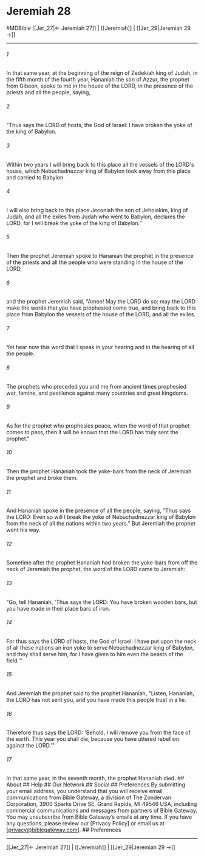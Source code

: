 # Jeremiah 28
#MDBible
[[Jer_27|← Jeremiah 27]] | [[Jeremiah]] | [[Jer_29|Jeremiah 29 →]]

***






###### 1 


In that same year, at the beginning of the reign of Zedekiah king of Judah, in the fifth month of the fourth year, Hananiah the son of Azzur, the prophet from Gibeon, spoke to me in the house of the LORD, in the presence of the priests and all the people, saying, 





###### 2 


"Thus says the LORD of hosts, the God of Israel: I have broken the yoke of the king of Babylon. 





###### 3 


Within two years I will bring back to this place all the vessels of the LORD's house, which Nebuchadnezzar king of Babylon took away from this place and carried to Babylon. 





###### 4 


I will also bring back to this place Jeconiah the son of Jehoiakim, king of Judah, and all the exiles from Judah who went to Babylon, declares the LORD, for I will break the yoke of the king of Babylon." 





###### 5 


Then the prophet Jeremiah spoke to Hananiah the prophet in the presence of the priests and all the people who were standing in the house of the LORD, 





###### 6 


and the prophet Jeremiah said, "Amen! May the LORD do so; may the LORD make the words that you have prophesied come true, and bring back to this place from Babylon the vessels of the house of the LORD, and all the exiles. 





###### 7 


Yet hear now this word that I speak in your hearing and in the hearing of all the people. 





###### 8 


The prophets who preceded you and me from ancient times prophesied war, famine, and pestilence against many countries and great kingdoms. 





###### 9 


As for the prophet who prophesies peace, when the word of that prophet comes to pass, then it will be known that the LORD has truly sent the prophet." 





###### 10 


Then the prophet Hananiah took the yoke-bars from the neck of Jeremiah the prophet and broke them. 





###### 11 


And Hananiah spoke in the presence of all the people, saying, "Thus says the LORD: Even so will I break the yoke of Nebuchadnezzar king of Babylon from the neck of all the nations within two years." But Jeremiah the prophet went his way. 





###### 12 


Sometime after the prophet Hananiah had broken the yoke-bars from off the neck of Jeremiah the prophet, the word of the LORD came to Jeremiah: 





###### 13 


"Go, tell Hananiah, 'Thus says the LORD: You have broken wooden bars, but you have made in their place bars of iron. 





###### 14 


For thus says the LORD of hosts, the God of Israel: I have put upon the neck of all these nations an iron yoke to serve Nebuchadnezzar king of Babylon, and they shall serve him, for I have given to him even the beasts of the field.'" 





###### 15 


And Jeremiah the prophet said to the prophet Hananiah, "Listen, Hananiah, the LORD has not sent you, and you have made this people trust in a lie. 





###### 16 


Therefore thus says the LORD: 'Behold, I will remove you from the face of the earth. This year you shall die, because you have uttered rebellion against the LORD.'" 





###### 17 


In that same year, in the seventh month, the prophet Hananiah died. ## About ## Help ## Our Network ## Social ## Preferences By submitting your email address, you understand that you will receive email communications from Bible Gateway, a division of The Zondervan Corporation, 3900 Sparks Drive SE, Grand Rapids, MI 49546 USA, including commercial communications and messages from partners of Bible Gateway. You may unsubscribe from Bible Gateway&rsquo;s emails at any time. If you have any questions, please review our [Privacy Policy] or email us at [privacy@biblegateway.com]. ## Preferences

***

[[Jer_27|← Jeremiah 27]] | [[Jeremiah]] | [[Jer_29|Jeremiah 29 →]]
